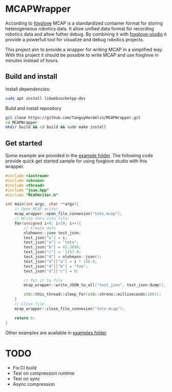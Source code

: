 # MCAPWrapper
According to [foxglove](https://foxglove.dev) MCAP is a standardized container format for storing heterogeneous robotics data. It allow unified data format for recording robotics data and allow futher debug. By combining it with [foxglove-studio](https://foxglove.dev/download) it provide a powerfull tool for visualize and debug robotics projects.

This project aim to provide a wrapper for writing MCAP in a simplified way. With this project it should be possible to write MCAP and use foxglove in minutes instead of hours.

## Build and install 
Install dependencies:
```bash
sudo apt install libwebsocketpp-dev
```
Build and install repository
```bash
git clone https://github.com/TanguyHardelin/MCAPWrapper.git
cd MCAPWrapper
mkdir build && cd build && sudo make install
```

## Get started
Some example are provided in the [example folder](https://github.com/TanguyHardelin/MCAPWrapper/tree/main/example). The following code provide quick get started sample for using foxglove studio with this wrapper.

```cpp
#include <iostream>
#include <chrono>
#include <thread>
#include "json.hpp"
#include "MCAPWriter.h"

int main(int argc, char **argv){
    // Open MCAP writer:
    mcap_wrapper::open_file_connexion("toto.mcap");
    // Write data into file:
    for(unsigned i=0; i<20; i++){
        // Create data
        nlohmann::json test_json;
        test_json["x"] = i;
        test_json["a"] = "toto";
        test_json["b"] = 42.3698;
        test_json["c"] = -1157.0;
        test_json["d"] = nlohmann::json();
        test_json["d"]["a"] = i * 150.0;
        test_json["d"]["b"] = "foo";
        test_json["d"]["c"] = 0;

        // Put it to file
        mcap_wrapper::write_JSON_to_all("test_json", test_json.dump(), std::chrono::system_clock::now().time_since_epoch().count());

        std::this_thread::sleep_for(std::chrono::milliseconds(100));
    }
    // Close file
    mcap_wrapper::close_file_connexion("toto.mcap");

    return 0;
}
```

Other examples are available in [examples folder](https://github.com/TanguyHardelin/MCAPWrapper/tree/main/examples)


# TODO
- Fix CI build
- Test on compression runtime
- Test on sync
- Async compression
